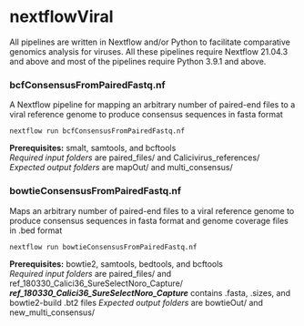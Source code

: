 # nextflowViral
All pipelines are written in Nextflow and/or Python to facilitate comparative genomics analysis for viruses.  All these pipelines require Nextflow 21.04.3 and above and most of the pipelines require Python 3.9.1 and above.

### bcfConsensusFromPairedFastq.nf
A Nextflow pipeline for mapping an arbitrary number of paired-end files to a viral reference genome to produce consensus sequences in fasta format

```nextflow run bcfConsensusFromPairedFastq.nf```

**Prerequisites:** smalt, samtools, and bcftools<br>
*Required input folders* are paired_files/ and Calicivirus_references/<br>
*Expected output folders* are mapOut/ and multi_consensus/

### bowtieConsensusFromPairedFastq.nf
Maps an arbitrary number of paired-end files to a viral reference genome to produce consensus sequences in fasta format and genome coverage files in .bed format

```nextflow run bowtieConsensusFromPairedFastq.nf```

**Prerequisites:** bowtie2, samtools, bedtools, and bcftools<br>
*Required input folders* are paired_files/ and ref_180330_Calici36_SureSelectNoro_Capture/<br>
***ref_180330_Calici36_SureSelectNoro_Capture*** contains .fasta, .sizes, and bowtie2-build .bt2 files
*Expected output folders* are bowtieOut/ and new_multi_consensus/
